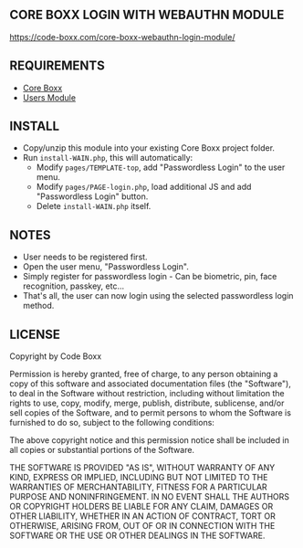 ## CORE BOXX LOGIN WITH WEBAUTHN MODULE
https://code-boxx.com/core-boxx-webauthn-login-module/

## REQUIREMENTS
* [Core Boxx](https://github.com/code-boxx/Core-Boxx/tree/main/core)
* [Users Module](https://github.com/code-boxx/Core-Boxx/tree/main/users)

## INSTALL
* Copy/unzip this module into your existing Core Boxx project folder.
* Run `install-WAIN.php`, this will automatically:
  - Modify `pages/TEMPLATE-top`, add "Passwordless Login" to the user menu.
  - Modify `pages/PAGE-login.php`, load additional JS and add "Passwordless Login" button.
  - Delete `install-WAIN.php` itself.

## NOTES
* User needs to be registered first.
* Open the user menu, "Passwordless Login".
* Simply register for passwordless login - Can be biometric, pin, face recognition, passkey, etc...
* That's all, the user can now login using the selected passwordless login method.

## LICENSE
Copyright by Code Boxx

Permission is hereby granted, free of charge, to any person obtaining a copy
of this software and associated documentation files (the "Software"), to deal
in the Software without restriction, including without limitation the rights
to use, copy, modify, merge, publish, distribute, sublicense, and/or sell
copies of the Software, and to permit persons to whom the Software is
furnished to do so, subject to the following conditions:

The above copyright notice and this permission notice shall be included in all
copies or substantial portions of the Software.

THE SOFTWARE IS PROVIDED "AS IS", WITHOUT WARRANTY OF ANY KIND, EXPRESS OR
IMPLIED, INCLUDING BUT NOT LIMITED TO THE WARRANTIES OF MERCHANTABILITY,
FITNESS FOR A PARTICULAR PURPOSE AND NONINFRINGEMENT. IN NO EVENT SHALL THE
AUTHORS OR COPYRIGHT HOLDERS BE LIABLE FOR ANY CLAIM, DAMAGES OR OTHER
LIABILITY, WHETHER IN AN ACTION OF CONTRACT, TORT OR OTHERWISE, ARISING FROM,
OUT OF OR IN CONNECTION WITH THE SOFTWARE OR THE USE OR OTHER DEALINGS IN THE
SOFTWARE.
